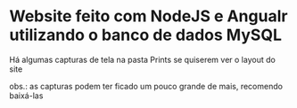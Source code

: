 # Website feito com NodeJS e Angualr utilizando o banco de dados MySQL

Há algumas capturas de tela na pasta Prints se quiserem ver o layout do site

obs.: as capturas podem ter ficado um pouco grande de mais, recomendo baixá-las
